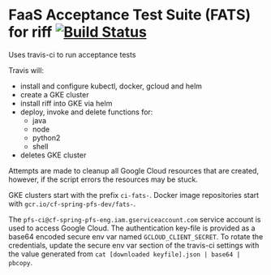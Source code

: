 # FaaS Acceptance Test Suite (FATS) for riff [![Build Status](https://travis-ci.org/projectriff/fats.svg?branch=master)](https://travis-ci.org/projectriff/fats)

Uses travis-ci to run acceptance tests

Travis will:
- install and configure kubectl, docker, gcloud and helm
- create a GKE cluster
- install riff into GKE via helm
- deploy, invoke and delete functions for:
    - java
    - node
    - python2
    - shell
- deletes GKE cluster

Attempts are made to cleanup all Google Cloud resources that are
created, however, if the script errors the resources may be stuck.

GKE clusters start with the prefix `ci-fats-`.
Docker image repositories start with `gcr.io/cf-spring-pfs-dev/fats-`.

The `pfs-ci@cf-spring-pfs-eng.iam.gserviceaccount.com` service account
is used to access Google Cloud. The authentication key-file is provided
as a base64 encoded secure env var named `GCLOUD_CLIENT_SECRET`. To
rotate the credentials, update the secure env var section of the
travis-ci settings with the value generated from
`cat [downloaded keyfile].json | base64 | pbcopy`.
